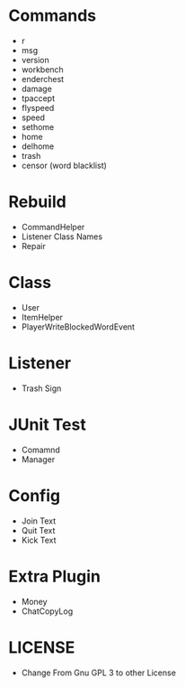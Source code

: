 # Commands

* r
* msg
* version
* workbench
* enderchest
* damage
* tpaccept
* flyspeed
* speed
* sethome
* home
* delhome
* trash
* censor (word blacklist)

# Rebuild

* CommandHelper
* Listener Class Names
* Repair

# Class

* User
* ItemHelper
* PlayerWriteBlockedWordEvent

# Listener

* Trash Sign

# JUnit Test

* Comamnd
* Manager

# Config

* Join Text
* Quit Text
* Kick Text

# Extra Plugin

* Money
* ChatCopyLog

# LICENSE 

* Change From Gnu GPL 3 to other License 